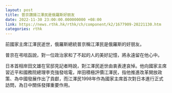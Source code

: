 ```yaml
---
layout: post
title: 普京讚揚江澤民是俄羅斯好朋友
date: 2022-11-30 23:00:00.000000000 +08:00
link: https://news.rthk.hk/rthk/ch/component/k2/1677909-20221130.htm
categories: rthk
---
```


前國家主席江澤民逝世，俄羅斯總統普京稱江澤民是俄羅斯的好朋友。

普京在弔唁函說，對一位政治家和了不起的人的美好記憶，將永遠留在他心中。

日本首相岸田文雄在官邸見記者時說，對江澤民逝世由衷表達哀悼。他向國家主席習近平和國務院總理李克強發唁電，岸田積極評價江澤民，指他推進改革開放政策、為中國發展作出了貢獻，而江澤民1998年作為國家主席首次對日本進行正式訪問，為日中關係發揮重要作用。
